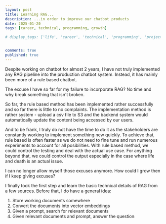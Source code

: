 ```yaml
---
layout: post
title: Learning RAG...
description: ...in order to improve our chatbot products
date: 2025-01-20
tags: [career, technical, programming, growth]

# display_tags: ['life', 'career', 'technical', 'programming', 'project', 'AWS', 'growth']


comments: true
published: true
---
```

Despite working on chatbot for almost 2 years, I have not truly implemented any RAG pipeline into the production chatbot system. Instead, it has mainly been more of a rule based chatbot.

The excuse I have so far for my failure to incorporate RAG? No time and why break something that isn't broken.

So far, the rule based method has been implemented rather successfully and so far there is little to no complaints. The implementation method is rather system - upload a csv file to S3 and the backend system would automatically update the content being accessed by our users.

And to be frank, I truly do not have the time to do it as the stakeholders are constantly working to implement something new quickly. To achieve that, rule based is often faster as we do not need to fine tune and run numerous experiments to account for all posibilities. With rule based method, we could control the testing and deal with the actual use case. For anything beyond that, we could control the output especially in the case where life and death is an actual issue.

I can no longer allow myself those excuses anymore. How could I grow then if I keep giving excuses?

I finally took the first step and learn the basic technical details of RAG from a few sources. Before that, I do have a general idea:

1. Store working documents somewhere
2. Convert the documents into vector embeddings
3. Given a prompt, search for relevant documents
4. Given relevant documents and prompt, answer the question

